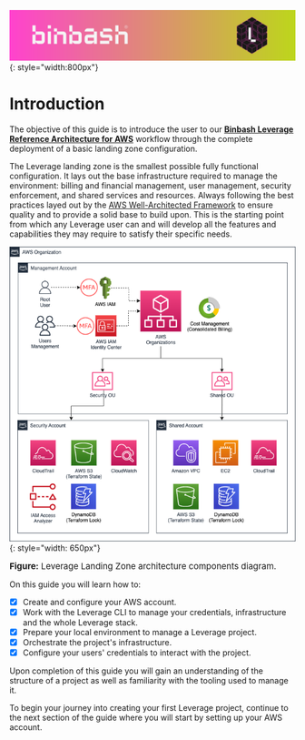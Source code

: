 ![binbash-logo](../assets/images/logos/binbash-leverage-header.png "Binbash"){: style="width:800px"}

# Introduction

The objective of this guide is to introduce the user to our
[**Binbash Leverage Reference Architecture for AWS**](../../how-it-works/ref-architecture/) workflow 
through the complete deployment of a basic landing zone configuration.

The Leverage landing zone is the smallest possible fully functional configuration. 
It lays out the base infrastructure required to manage the environment: billing and
financial management, user management, security enforcement, and shared services and
resources. Always following the best practices layed out by the
[AWS Well-Architected Framework](https://docs.aws.amazon.com/wellarchitected/latest/framework/welcome.html) 
to ensure quality and to provide a solid base to build upon. This is the starting point from which
any Leverage user can and will develop all the features and capabilities they may require to satisfy
their specific needs.

![leverage-landing-zone](../assets/images/diagrams/ref-architecture-aws-landing-zone.png "Leverage Landing Zone"){: style="width: 650px"}
<figcaption style="font-size:15px">
<b>Figure:</b> Leverage Landing Zone architecture components diagram.
</figcaption>

On this guide you will learn how to:

- [X] Create and configure your AWS account.
- [X] Work with the Leverage CLI to manage your credentials, infrastructure and the whole Leverage stack.
- [X] Prepare your local environment to manage a Leverage project.
- [X] Orchestrate the project's infrastructure.
- [X] Configure your users' credentials to interact with the project.

Upon completion of this guide you will gain an understanding of the structure of a project as well as familiarity with the tooling used to manage it.

To begin your journey into creating your first Leverage project, continue to the next section of the guide where you will start by setting up your AWS account.
